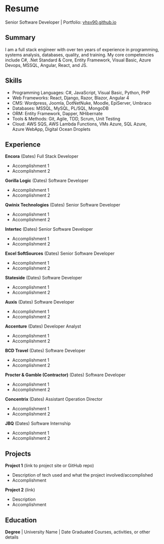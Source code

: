 # Resume
Senior Software Developer | Portfolio: [vhsv90.github.io](https://vhsv90.github.io)

## Summary
I am a full stack engineer with over ten years of experience in programming, systems analysis, databases, quality, and training.
My core competencies include C#, .Net Standard & Core, Entity Framework, Visual Basic, Azure Devops, MSSQL, Angular, React, and JS.

## Skills
- Programming Languages: C#, JavaScript, Visual Basic, Python, PHP
- Web Frameworks: React, Django, Razor, Blazor, Angular 4
- CMS: Wordpress, Joomla, DotNetNuke, Moodle, EpiServer, Umbraco
- Databases: MSSQL, MySQL, PL/SQL, MongoDB
- ORM: Entity Framework, Dapper, NHibernate
- Tools & Methods: Git, Agile, TDD, Scrum, Unit Testing
- Cloud: AWS SQS, AWS Lambda Functions, VMs Azure, SQL Azure, Azure WebApp, Digital Ocean Droplets

## Experience
**Encora** (Dates)
Full Stack Developer
- Accomplishment 1
- Accomplishment 2  

**Gorilla Logic** (Dates)
Software Developer
- Accomplishment 1
- Accomplishment 2

**Qwinix Technologies** (Dates)
Senior Software Developer
- Accomplishment 1
- Accomplishment 2

**Intertec** (Dates)
Senior Software Developer
- Accomplishment 1
- Accomplishment 2

**Excel SoftSources** (Dates)
Senior Software Developer
- Accomplishment 1
- Accomplishment 2

**Stateside** (Dates)
Software Developer
- Accomplishment 1
- Accomplishment 2

**Auxis** (Dates)
Software Developer
- Accomplishment 1
- Accomplishment 2

**Accenture** (Dates)
Developer Analyst
- Accomplishment 1
- Accomplishment 2

**BCD Travel** (Dates)
Software Developer
- Accomplishment 1
- Accomplishment 2

**Procter & Gamble (Contractor)** (Dates)
Software Developer
- Accomplishment 1
- Accomplishment 2

**Concentrix** (Dates)
Assistant Operation Director
- Accomplishment 1
- Accomplishment 2

**JBQ** (Dates)
Software Internship 
- Accomplishment 1
- Accomplishment 2

## Projects
**Project 1** (link to project site or GitHub repo)  
- Description of tech used and what the project involved/accomplished
- Accomplishment 

**Project 2** (link)
- Description 
- Accomplishment

## Education
**Degree** | University Name | Date Graduated Courses, activities, or other details